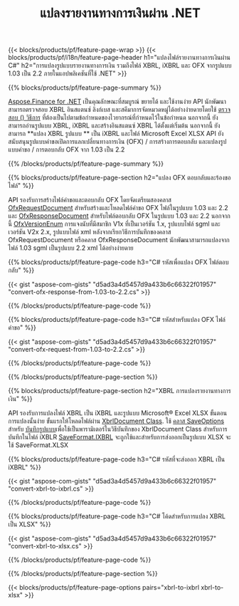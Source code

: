 ﻿---
title: แปลงรายงานทางการเงินผ่าน .NET
url: /th/net/conversion/
description:  C# รหัสเพื่อแปลงรายงานทางการเงินในรูปแบบไฟล์ XBRL, iXBRL(inline xbrl) และ OFX ผ่านไลบรารี .NET
---
{{< blocks/products/pf/feature-page-wrap >}}
{{< blocks/products/pf/i18n/feature-page-header h1="แปลงไฟล์รายงานทางการเงินผ่าน C#" h2="การแปลงรูปแบบรายงานทางการเงิน รวมถึงไฟล์ XBRL, iXBRL และ OFX จากรูปแบบ 1.03 เป็น 2.2 ภายในแอปพลิเคชันที่ใช้ .NET" >}}

{{% blocks/products/pf/feature-page-summary %}}

[Aspose.Finance for .NET](https://products.aspose.com/finance/net/) เป็นคุณลักษณะที่สมบูรณ์ ขยายได้ และใช้งานง่าย API นักพัฒนาสามารถตรวจสอบ XBRL อินสแตนซ์ ลิงก์เบส และสคีมาการจัดหมวดหมู่ได้อย่างง่ายดายโดยใช้ [ตรวจสอบ () วิธีการ](https://apireference.aspose.com/finance/net/aspose.finance.xbrl/xbrlinstance/methods/validate) ที่ต้องเป็นไปตามข้อกำหนดของไวยากรณ์ที่กำหนดไว้ในข้อกำหนด นอกจากนี้ ยังสามารถอ่านรูปแบบ XBRL, iXBRL และสร้างอินสแตนซ์ XBRL ได้ตั้งแต่เริ่มต้น นอกจากนี้ ยังสามารถ **แปลง XBRL รูปแบบ ** เป็น iXBRL และไฟล์ Microsoft Excel XLSX API ยังสนับสนุนรูปแบบคำขอเปิดการแลกเปลี่ยนทางการเงิน (OFX) / การสร้างการตอบกลับ และแปลงรูปแบบคำขอ / การตอบกลับ OFX จาก 1.03 เป็น 2.2

{{% /blocks/products/pf/feature-page-summary %}}

{{% blocks/products/pf/feature-page-section h2="แปลง OFX ตอบกลับและร้องขอไฟล์" %}}

API รองรับการสร้างไฟล์คำขอและตอบกลับ OFX โดยจัดเตรียมสองคลาส [OfxRequestDocument](https://apireference.aspose.com/finance/net/aspose.finance.ofx/ofxrequestdocument) สำหรับสร้างและโหลดไฟล์คำขอ OFX ไฟล์ในรูปแบบ 1.03 และ 2.2 และ [OfxResponseDocument](https://apireference.aspose.com/finance/net/aspose.finance.ofx/ofxresponsedocument) สำหรับไฟล์ตอบกลับ OFX ในรูปแบบ 1.03 และ 2.2 นอกจากนี้ [OfxVersionEnum](https://apireference.aspose.com/finance/net/aspose.finance.ofx/ofxversionenum) การแจงนับที่มีสมาชิก V1x ที่เป็นเวอร์ชัน 1.x, รูปแบบไฟล์ sgml และเวอร์ชัน V2x 2.x, รูปแบบไฟล์ xml หลังจากเรียกวิธีการบันทึกของคลาส OfxRequestDocument หรือคลาส OfxResponseDocument นักพัฒนาสามารถแปลงจากไฟล์ 1.03 sgml เป็นรูปแบบ 2.2 xml ได้อย่างง่ายดาย


{{% blocks/products/pf/feature-page-code h3="C# รหัสเพื่อแปลง OFX ไฟล์ตอบกลับ" %}}

{{< gist "aspose-com-gists" "d5ad3a4d5457d9a433b6c66322f01957" "convert-ofx-response-from-1.03-to-2.2.cs" >}} 

{{% /blocks/products/pf/feature-page-code %}}

{{% blocks/products/pf/feature-page-code h3="C# รหัสสำหรับแปลง OFX ไฟล์คำขอ" %}}

{{< gist "aspose-com-gists" "d5ad3a4d5457d9a433b6c66322f01957" "convert-ofx-request-from-1.03-to-2.2.cs" >}} 

{{% /blocks/products/pf/feature-page-code %}}

{{% /blocks/products/pf/feature-page-section %}}

{{% blocks/products/pf/feature-page-section h2="XBRL การแปลงรายงานทางการเงิน" %}}

API รองรับการแปลงไฟล์ XBRL เป็น iXBRL และรูปแบบ Microsoft® Excel XLSX ขั้นตอนการแปลงนั้นง่าย ขั้นแรกให้โหลดไฟล์ผ่าน [XbrlDocument Class](https://apireference.aspose.com/finance/net/aspose.finance.xbrl/xbrldocument). ใช้ [คลาส SaveOptions](https://apireference.aspose.com/finance/net/aspose.finance.xbrl/saveoptions) สำหรับ [บันทึกรูปแบบ](https://apireference.aspose.com/finance/net/aspose.finance.xbrl/saveoptions/properties/saveformat)เพื่อใช้เป็นพารามิเตอร์ในวิธีบันทึกของ XbrlDocument Class สำหรับการบันทึกในไฟล์ iXBLR [SaveFormat.IXBRL](https://apireference.aspose.com/finance/net/aspose.finance.xbrl/saveformat) จะถูกใช้และสำหรับการส่งออกเป็นรูปแบบ XLSX จะใช้ SaveFormat.XLSX

{{% blocks/products/pf/feature-page-code h3="C# รหัสที่จะส่งออก XBRL เป็น iXBRL" %}}

{{< gist "aspose-com-gists" "d5ad3a4d5457d9a433b6c66322f01957" "convert-xbrl-to-ixbrl.cs" >}} 

{{% /blocks/products/pf/feature-page-code %}}

{{% blocks/products/pf/feature-page-code h3="C# โค้ดสำหรับการแปลง XBRL เป็น XLSX" %}}

{{< gist "aspose-com-gists" "d5ad3a4d5457d9a433b6c66322f01957" "convert-xbrl-to-xlsx.cs" >}} 

{{% /blocks/products/pf/feature-page-code %}}

{{% /blocks/products/pf/feature-page-section %}}

{{< blocks/products/pf/feature-page-options pairs="xbrl-to-ixbrl xbrl-to-xlsx" >}}